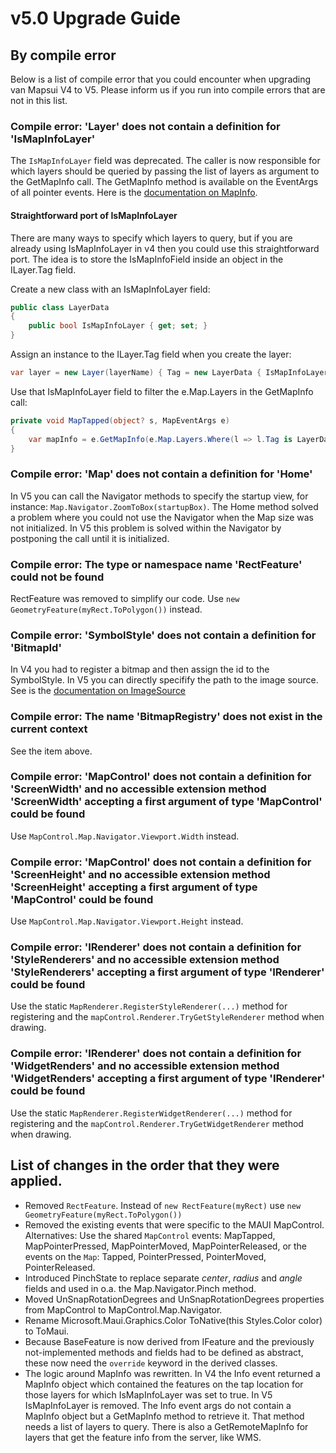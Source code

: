 # v5.0 Upgrade Guide 

## By compile error

Below is a list of compile error that you could encounter when upgrading van Mapsui V4 to V5. Please inform us if you run into compile errors that are not in this list.

### Compile error: 'Layer' does not contain a definition for 'IsMapInfoLayer'

The `IsMapInfoLayer` field was deprecated. The caller is now responsible for which layers should be queried by passing the list of layers as argument to the GetMapInfo call. The GetMapInfo method is available on the EventArgs of all pointer events. Here is the [documentation on MapInfo](https://mapsui.com/v5/mapinfo/). 

#### Straightforward port of IsMapInfoLayer
There are many ways to specify which layers to query, but if you are already using IsMapInfoLayer in v4 then you could use this straightforward port. The idea is to store the IsMapInfoField inside an object in the ILayer.Tag field. 

Create a new class with an IsMapInfoLayer field:

```cs
public class LayerData
{
    public bool IsMapInfoLayer { get; set; }
}
```

Assign an instance to the ILayer.Tag field when you create the layer:
```cs
var layer = new Layer(layerName) { Tag = new LayerData { IsMapInfoLayer = true }};
```

Use that IsMapInfoLayer field to filter the e.Map.Layers in the GetMapInfo call:
```cs
private void MapTapped(object? s, MapEventArgs e)
{
    var mapInfo = e.GetMapInfo(e.Map.Layers.Where(l => l.Tag is LayerData { IsMapInfoLayer: true }));
}
```

### Compile error: 'Map' does not contain a definition for 'Home'

In V5 you can call the Navigator methods to specify the startup view, for instance: `Map.Navigator.ZoomToBox(startupBox)`. The Home method solved a problem where you could not use the Navigator when the Map size was not initialized. In V5 this problem is solved within the Navigator by postponing the call until it is initialized.

### Compile error: The type or namespace name 'RectFeature' could not be found

RectFeature was removed to simplify our code. Use `new GeometryFeature(myRect.ToPolygon())` instead.

### Compile error: 'SymbolStyle' does not contain a definition for 'BitmapId' 

In V4 you had to register a bitmap and then assign the id to the SymbolStyle. In V5 you can directly specifify the path to the image source. See is the [documentation on ImageSource](https://mapsui.com/v5/imagesource/)

### Compile error: The name 'BitmapRegistry' does not exist in the current context

See the item above.

### Compile error: 'MapControl' does not contain a definition for 'ScreenWidth' and no accessible extension method 'ScreenWidth' accepting a first argument of type 'MapControl' could be found

Use `MapControl.Map.Navigator.Viewport.Width` instead.

### Compile error: 'MapControl' does not contain a definition for 'ScreenHeight' and no accessible extension method 'ScreenHeight' accepting a first argument of type 'MapControl' could be found

Use `MapControl.Map.Navigator.Viewport.Height` instead.

### Compile error: 'IRenderer' does not contain a definition for 'StyleRenderers' and no accessible extension method 'StyleRenderers' accepting a first argument of type 'IRenderer' could be found

Use the static `MapRenderer.RegisterStyleRenderer(...)` method for registering and the `mapControl.Renderer.TryGetStyleRenderer` method when drawing.

### Compile error: 'IRenderer' does not contain a definition for 'WidgetRenders' and no accessible extension method 'WidgetRenders' accepting a first argument of type 'IRenderer' could be found

Use the static `MapRenderer.RegisterWidgetRenderer(...)` method for registering and the `mapControl.Renderer.TryGetWidgetRenderer` method when drawing.

## List of changes in the order that they were applied.
- Removed `RectFeature`. Instead of `new RectFeature(myRect)` use `new GeometryFeature(myRect.ToPolygon())`
- Removed the existing events that were specific to the MAUI MapControl. Alternatives: Use the shared `MapControl` events: MapTapped, MapPointerPressed, MapPointerMoved, MapPointerReleased, or the events on the `Map`: Tapped, PointerPressed, PointerMoved, PointerReleased.
- Introduced PinchState to replace separate *center*, *radius* and *angle* fields and used in o.a. the Map.Navigator.Pinch method.
- Moved UnSnapRotationDegrees and UnSnapRotationDegrees properties from MapControl to MapControl.Map.Navigator.
- Rename Microsoft.Maui.Graphics.Color ToNative(this Styles.Color color) to ToMaui.
- Because BaseFeature is now derived from IFeature and the previously not-implemented methods and fields had to be defined as abstract, these now need the `override` keyword in the derived classes.
- The logic around MapInfo was rewritten. In V4 the Info event returned a MapInfo object which contained the features on the tap location for those layers for which IsMapInfoLayer was set to true. In V5 IsMapInfoLayer is removed. The Info event args do not contain a MapInfo object but a GetMapInfo method to retrieve it. That method needs a list of layers to query. There is also a GetRemoteMapInfo for layers that get the feature info from the server, like WMS.
